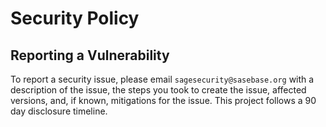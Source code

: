 # Security Policy

## Reporting a Vulnerability

To report a security issue, please email `sagesecurity@sasebase.org` with a description of the
issue, the steps you took to create the issue, affected versions, and, if known, mitigations for the
issue. This project follows a 90 day disclosure timeline.

